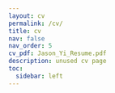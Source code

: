 ```yaml
---
layout: cv
permalink: /cv/
title: cv
nav: false
nav_order: 5
cv_pdf: Jason_Yi_Resume.pdf
description: unused cv page
toc:
  sidebar: left
---
```

